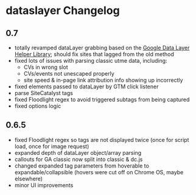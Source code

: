dataslayer Changelog
====================

0.7
---
+ totally revamped dataLayer grabbing based on the [Google Data Layer Helper Library](https://github.com/google/data-layer-helper); should fix sites that lagged from the old method
+ fixed lots of issues with parsing classic utme data, including:
    + CVs in wrong slot
    + CVs/events not unescaped properly
    + site speed & in-page link attribution info showing up incorrectly
+ fixed elements passed to dataLayer by GTM click listener
+ parse SiteCatalyst tags
+ fixed Floodlight regex to avoid triggered subtags from being captured
+ fixed options logic

0.6.5
-----
+ fixed Floodlight regex so tags are not displayed twice (once for script load, once for image request)
+ expanded depth of dataLayer object/array parsing
+ callouts for GA classic now split into classic & dc.js
+ changed expanded tag parameters from hoverable to expandable/collapsible (hovers were cut off on Chrome OS, maybe elsewhere)
+ minor UI improvements
